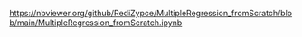 https://nbviewer.org/github/RediZypce/MultipleRegression_fromScratch/blob/main/MultipleRegression_fromScratch.ipynb
